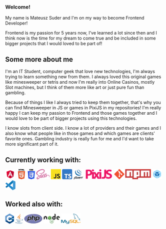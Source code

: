 ### Welcome!
My name is Mateusz Suder and I'm on my way to become Frontend Developer!

Frontend is my passion for 5 years now, I've learned a lot since then and I think now is the time for my dream to come true and be included in some bigger projects that I would loved to be part of!

## Some more about me
I'm an IT Student, computer geek that love new technologies, I'm always trying to learn something new from them. I always loved this original games like minesweeper or tetris and now I'm really into Online Casinos, mostly Slot machines, but I think of them more like art or just pure fun than gambling.

Because of things I like I always tried to keep them together, that's why you can find Minesweeper in JS or games in PixiJS in my repositories! I'm really happy I can keep my passion to Frontend and those games together and I would love to be part of bigger projects using this technologies.

I know slots from client side. I know a lot of providers and their games and I also know what people like in those games and which games are clients' favorite ones. Gambling industry is really fun for me and I'd want to take more significant part of it.

## Currently working with:
![Angular](https://raw.githubusercontent.com/MateuszSuder/MateuszSuder/master/assets/Angular.webp)
![HTML5](https://raw.githubusercontent.com/MateuszSuder/MateuszSuder/master/assets/HTML5.webp)
![CSS3](https://raw.githubusercontent.com/MateuszSuder/MateuszSuder/master/assets/CSS3.webp)
![SASS](https://raw.githubusercontent.com/MateuszSuder/MateuszSuder/master/assets/SASS.webp)
![JS](https://raw.githubusercontent.com/MateuszSuder/MateuszSuder/master/assets/js.webp)
![TS](https://raw.githubusercontent.com/MateuszSuder/MateuszSuder/master/assets/ts.webp)
![jQuery](https://raw.githubusercontent.com/MateuszSuder/MateuszSuder/master/assets/jQuery.webp)
![PixiJS](https://raw.githubusercontent.com/MateuszSuder/MateuszSuder/master/assets/pixi.webp)
![Git](https://raw.githubusercontent.com/MateuszSuder/MateuszSuder/master/assets/Git.webp)
![npm](https://raw.githubusercontent.com/MateuszSuder/MateuszSuder/master/assets/npm.webp)
![webpack](https://raw.githubusercontent.com/MateuszSuder/MateuszSuder/master/assets/webpack.webp)
![VScode](https://raw.githubusercontent.com/MateuszSuder/MateuszSuder/master/assets/vs.webp)

## Worked also with:
![C++](https://raw.githubusercontent.com/MateuszSuder/MateuszSuder/master/assets/cpp.webp)
![Java](https://raw.githubusercontent.com/MateuszSuder/MateuszSuder/master/assets/java.webp)
![PHP](https://raw.githubusercontent.com/MateuszSuder/MateuszSuder/master/assets/PHP.webp)
![Nodejs](https://raw.githubusercontent.com/MateuszSuder/MateuszSuder/master/assets/node.webp)
![MySQL](https://raw.githubusercontent.com/MateuszSuder/MateuszSuder/master/assets/mySQL.webp)
